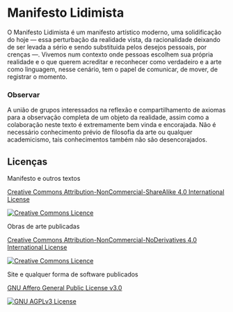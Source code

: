 # Manifesto Lidimista

O Manifesto Lidimista é um manifesto artístico moderno, uma solidificação do hoje — essa perturbação da realidade vista, da racionalidade deixando de ser levada a sério e sendo substituida pelos desejos pessoais, por crenças —. Vivemos num contexto onde pessoas escolhem sua própria realidade e o que querem acreditar e reconhecer como verdadeiro e a arte como linguagem, nesse cenário, tem o papel de comunicar, de mover, de registrar o momento.

### Observar

A união de grupos interessados na reflexão e compartilhamento de axiomas para a observação completa de um objeto da realidade, assim como a colaboração neste texto é extremamente bem vinda e encorajada. Não é necessário conhecimento prévio de filosofia da arte ou qualquer academicismo, tais conhecimentos também não são desencorajados. 

## Licenças

Manifesto e outros textos<br />

<a rel="license" href="http://creativecommons.org/licenses/by-nc-sa/4.0/">Creative Commons Attribution-NonCommercial-ShareAlike 4.0 International License</a><br />

<a rel="license" href="http://creativecommons.org/licenses/by-nc-sa/4.0/"><img alt="Creative Commons Licence" style="border-width:0" src="https://i.creativecommons.org/l/by-nc-sa/4.0/88x31.png" /></a>

Obras de arte publicadas<br />

<a rel="license" href="http://creativecommons.org/licenses/by-nc-nd/4.0/">Creative Commons Attribution-NonCommercial-NoDerivatives 4.0 International License</a><br />

<a rel="license" href="http://creativecommons.org/licenses/by-nc-nd/4.0/"><img alt="Creative Commons Licence" style="border-width:0" src="https://i.creativecommons.org/l/by-nc-nd/4.0/88x31.png" /></a>

Site e qualquer forma de software publicados<br />

<a rel="license" href="https://www.gnu.org/licenses/agpl-3.0.html">GNU Affero General Public License v3.0</a><br />

<a rel="license" href="http://creativecommons.org/licenses/by-nc-nd/4.0/"><img alt="GNU AGPLv3 License" style="border-width:0" src="https://www.gnu.org/graphics/agplv3-155x51.png" /></a>


